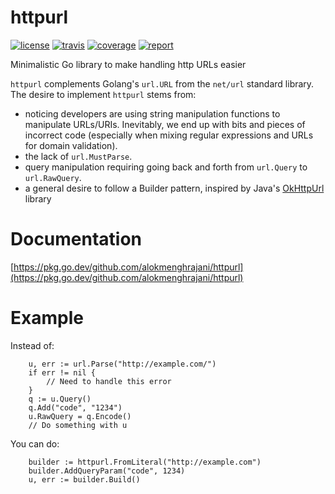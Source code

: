 # httpurl
[![license](http://img.shields.io/badge/license-apache_2.0-blue.svg?style=flat)](https://raw.githubusercontent.com/alokmenghrajani/httpurl/master/LICENSE) [![travis](https://travis-ci.com/alokmenghrajani/httpurl.svg?branch=main)](https://travis-ci.com/github/alokmenghrajani/httpurl) [![coverage](https://coveralls.io/repos/github/alokmenghrajani/httpurl/badge.svg?branch=main)](https://coveralls.io/github/alokmenghrajani/httpurl?branch=main) [![report](https://goreportcard.com/badge/github.com/alokmenghrajani/httpurl)](https://goreportcard.com/report/github.com/alokmenghrajani/httpurl)

Minimalistic Go library to make handling http URLs easier

`httpurl` complements Golang's `url.URL` from the `net/url` standard library. The desire to implement `httpurl` stems from:
- noticing developers are using string manipulation functions to manipulate URLs/URIs. Inevitably, we end up
  with bits and pieces of incorrect code (especially when mixing regular expressions and URLs for domain validation).
- the lack of `url.MustParse`.
- query manipulation requiring going back and forth from `url.Query` to `url.RawQuery`.
- a general desire to follow a Builder pattern, inspired by Java's [OkHttpUrl](https://github.com/square/okhttp/blob/okhttp_4.9.x/okhttp/src/main/kotlin/okhttp3/HttpUrl.kt) library

# Documentation

[https://pkg.go.dev/github.com/alokmenghrajani/httpurl](https://pkg.go.dev/github.com/alokmenghrajani/httpurl)

# Example

Instead of:

```
	u, err := url.Parse("http://example.com/")
	if err != nil {
        // Need to handle this error
	}
	q := u.Query()
	q.Add("code", "1234")
	u.RawQuery = q.Encode()
    // Do something with u
```

You can do:

```
    builder := httpurl.FromLiteral("http://example.com")
    builder.AddQueryParam("code", 1234)
    u, err := builder.Build()
```